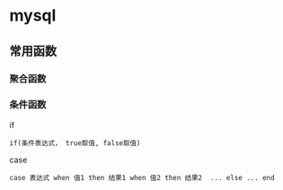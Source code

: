 # mysql

## 常用函数

### 聚合函数

### 条件函数

if 

```mysql
if(条件表达式， true取值, false取值)
```

case 

```mysql
case 表达式 when 值1 then 结果1 when 值2 then 结果2  ... else ... end
```



